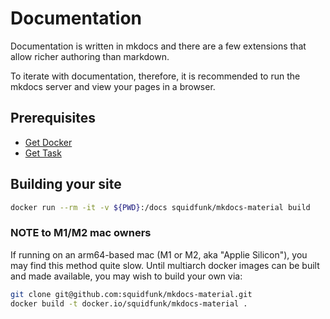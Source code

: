 # Documentation

Documentation is written in mkdocs and there are a few extensions that allow richer
authoring than markdown.

To iterate with documentation, therefore, it is recommended to run the mkdocs server and view your pages in a browser.

## Prerequisites

- [Get Docker](https://docs.docker.com/get-docker/)
- [Get Task](https://taskfile.dev/installation/)

## Building your site
```bash
docker run --rm -it -v ${PWD}:/docs squidfunk/mkdocs-material build
```

### NOTE to M1/M2 mac owners

If running on an arm64-based mac (M1 or M2, aka "Applie Silicon"), you may find this method quite slow. Until
multiarch docker images can be built and made available, you may wish to build your own via:

```bash
git clone git@github.com:squidfunk/mkdocs-material.git
docker build -t docker.io/squidfunk/mkdocs-material .
```
